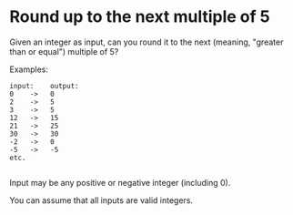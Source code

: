 # Round up to the next multiple of 5 

Given an integer as input, can you round it to the next (meaning, "greater than or equal") multiple of 5?

Examples:

```
input:    output:
0    ->   0
2    ->   5
3    ->   5
12   ->   15
21   ->   25
30   ->   30
-2   ->   0
-5   ->   -5
etc.


```

Input may be any positive or negative integer (including 0).

You can assume that all inputs are valid integers.

